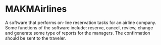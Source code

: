 # MAKMAirlines
A software that performs on-line reservation tasks for an airline company. Some functions of the software include: reserve, cancel, review, change and generate some type of reports for the managers. The confirmation should be sent to the traveler.
